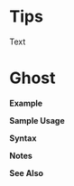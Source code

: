 # Tips
Text

# Ghost
**Example**<br>

**Sample Usage**<br>

**Syntax**<br>

**Notes**<br>

**See Also**<br>
